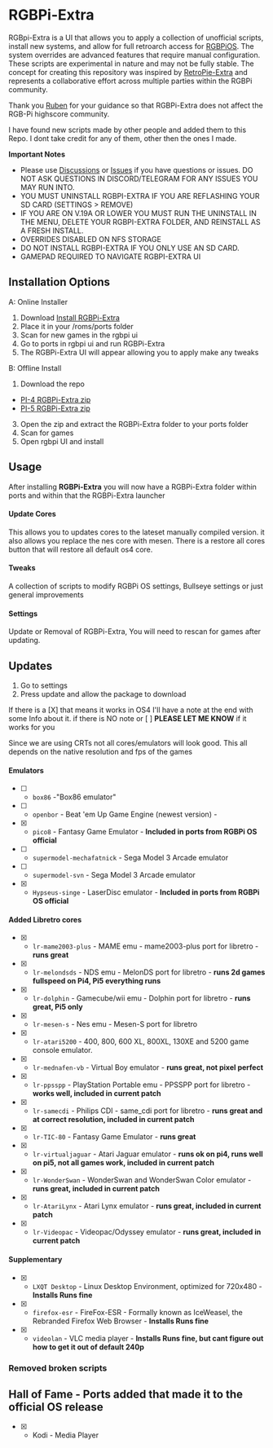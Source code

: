 
# RGBPi-Extra

RGBpi-Extra is a UI that allows you to apply a collection of unofficial scripts, install new systems, and allow for full retroarch access for [RGBPiOS](https://www.rgb-pi.com/#os). The system overrides are advanced features that require manual configuration. These scripts are experimental in nature and may not be fully stable. The concept for creating this repository was inspired by [RetroPie-Extra](https://github.com/Exarkuniv/RetroPie-Extra) and represents a collaborative effort across multiple parties within the RGBPi community. 

Thank you [Ruben](https://github.com/rtomasa) for your guidance so that RGBPi-Extra does not affect the RGB-Pi highscore community.


I have found new scripts made by other people and added them to this Repo. I dont take credit for any of them, other then the ones I made. 
 
 **Important Notes**
- Please use [Discussions](https://github.com/forkymcforkface/RGBPi-Extra/discussions) or [Issues](https://github.com/forkymcforkface/RGBPi-Extra/issues) if you have questions or issues. DO NOT ASK QUESTIONS IN DISCORD/TELEGRAM FOR ANY ISSUES YOU MAY RUN INTO.
- YOU MUST UNINSTALL RGBPI-EXTRA IF YOU ARE REFLASHING YOUR SD CARD (SETTINGS > REMOVE)
- IF YOU ARE ON V.19A OR LOWER YOU MUST RUN THE UNINSTALL IN THE MENU, DELETE YOUR RGBPI-EXTRA FOLDER, AND REINSTALL AS A FRESH INSTALL.
- OVERRIDES DISABLED ON NFS STORAGE
- DO NOT INSTALL RGBPI-EXTRA IF YOU ONLY USE AN SD CARD. 
- GAMEPAD REQUIRED TO NAVIGATE RGBPI-EXTRA UI

## Installation Options 

A: Online Installer

1. Download [Install RGBPi-Extra](https://github.com/forkymcforkface/RGBPi-Extra/blob/main/Install%20RGBPi-Extra.sh)
2. Place it in your /roms/ports folder
3. Scan for new games in the rgbpi ui
4. Go to ports in rgbpi ui and run RGBPi-Extra
5. The RGBPi-Extra UI will appear allowing you to apply make any tweaks

B: Offline Install

1. Download the repo
 - [PI-4 RGBPi-Extra zip](https://github.com/forkymcforkface/RGBPi-Extra/archive/refs/heads/main.zip)
 - [PI-5 RGBPi-Extra zip](https://github.com/forkymcforkface/RGBPi-Extra/archive/refs/heads/pi-5.zip)
3. Open the zip and extract the RGBPi-Extra folder to your ports folder
4. Scan for games
5. Open rgbpi UI and install

## Usage

After installing **RGBPi-Extra** you will now have a RGBPi-Extra folder within ports and within that the RGBPi-Extra launcher

#### Update Cores
This allows you to updates cores to the lateset manually compiled version. it also allows you replace the nes core with mesen. There is a restore all cores button that will restore all default os4 core. 
#### Tweaks
A collection of scripts to modify RGBPi OS settings, Bullseye settings or just general improvements
#### Settings
Update or Removal of RGBPi-Extra, You will need to rescan for games after updating.

## Updates

1. Go to settings
2. Press update and allow the package to download

If there is a [X] that means it works in OS4
I'll have a note at the end with some Info about it. if there is NO note or  [ ] **PLEASE LET ME KNOW** if it works for you 

Since we are using CRTs not all cores/emulators will look good. This all depends on the native resolution and fps of the games

#### Emulators 

- [ ] - `box86` -"Box86 emulator"
- [ ] - `openbor` - Beat 'em Up Game Engine (newest version) -
- [X] - `pico8` - Fantasy Game Emulator - **Included in ports from RGBPi OS official**
- [ ] - `supermodel-mechafatnick` - Sega Model 3 Arcade emulator
- [ ] - `supermodel-svn` - Sega Model 3 Arcade emulator
- [X] - `Hypseus-singe` - LaserDisc emulator - **Included in ports from RGBPi OS official**

#### Added Libretro cores

- [X] - `lr-mame2003-plus` - MAME emu - mame2003-plus port for libretro - **runs great**
- [X] - `lr-melondsds` - NDS emu - MelonDS port for libretro - **runs 2d games fullspeed on Pi4, Pi5 everything runs**
- [X] - `lr-dolphin` - Gamecube/wii emu - Dolphin port for libretro - **runs great, Pi5 only** 
- [X] - `lr-mesen-s` - Nes emu - Mesen-S port for libretro
- [X] - `lr-atari5200` - 400, 800, 600 XL, 800XL, 130XE and 5200 game console emulator.
- [X] - `lr-mednafen-vb` - Virtual Boy emulator - **runs great, not pixel perfect**
- [X] - `lr-ppsspp` - PlayStation Portable emu - PPSSPP port for libretro - **works well, included in current patch**
- [X] - `lr-samecdi` - Philips CDI - same_cdi port for libretro - **runs great and at correct resolution, included in current patch**
- [X] - `lr-TIC-80` - Fantasy Game Emulator - **runs great**
- [X] - `lr-virtualjaguar` - Atari Jaguar emulator - **runs ok on pi4, runs well on pi5, not all games work, included in current patch**
- [X] - `lr-WonderSwan` - WonderSwan and WonderSwan Color emulator - **runs great, included in current patch**
- [X] - `lr-AtariLynx` - Atari Lynx emulator - **runs great, included in current patch**
- [X] - `lr-Videopac` - Videopac/Odyssey emulator - **runs great, included in current patch**


#### Supplementary
- [X] - `LXQT Desktop` - Linux Desktop Environment, optimized for 720x480 - **Installs Runs fine**
- [X] - `firefox-esr` - FireFox-ESR - Formally known as IceWeasel, the Rebranded Firefox Web Browser - **Installs Runs fine**
- [X] - `videolan` - VLC media player - **Installs Runs fine, but cant figure out how to get it out of default 240p**

### Removed broken scripts


## Hall of Fame - Ports added that made it to the official OS release

- [X] - Kodi - Media Player

